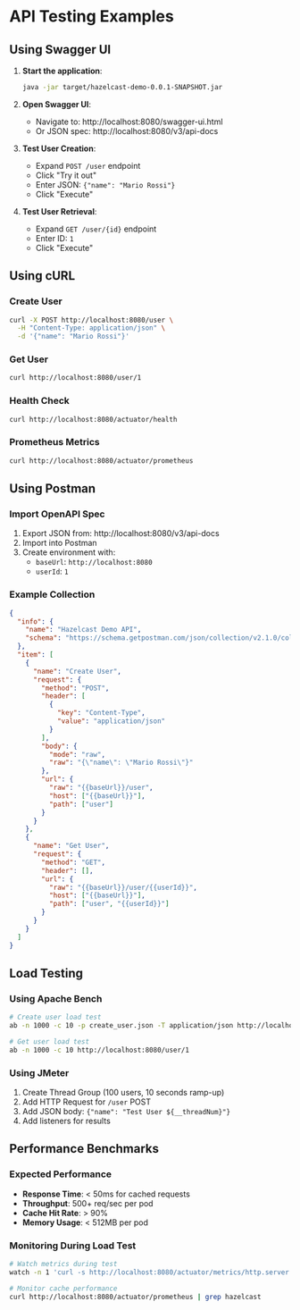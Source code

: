 # API Testing Examples

## Using Swagger UI

1. **Start the application**:
   ```bash
   java -jar target/hazelcast-demo-0.0.1-SNAPSHOT.jar
   ```

2. **Open Swagger UI**:
   - Navigate to: http://localhost:8080/swagger-ui.html
   - Or JSON spec: http://localhost:8080/v3/api-docs

3. **Test User Creation**:
   - Expand `POST /user` endpoint
   - Click "Try it out"
   - Enter JSON: `{"name": "Mario Rossi"}`
   - Click "Execute"

4. **Test User Retrieval**:
   - Expand `GET /user/{id}` endpoint
   - Enter ID: `1`
   - Click "Execute"

## Using cURL

### Create User
```bash
curl -X POST http://localhost:8080/user \
  -H "Content-Type: application/json" \
  -d '{"name": "Mario Rossi"}'
```

### Get User
```bash
curl http://localhost:8080/user/1
```

### Health Check
```bash
curl http://localhost:8080/actuator/health
```

### Prometheus Metrics
```bash
curl http://localhost:8080/actuator/prometheus
```

## Using Postman

### Import OpenAPI Spec
1. Export JSON from: http://localhost:8080/v3/api-docs
2. Import into Postman
3. Create environment with:
   - `baseUrl`: `http://localhost:8080`
   - `userId`: `1`

### Example Collection
```json
{
  "info": {
    "name": "Hazelcast Demo API",
    "schema": "https://schema.getpostman.com/json/collection/v2.1.0/collection.json"
  },
  "item": [
    {
      "name": "Create User",
      "request": {
        "method": "POST",
        "header": [
          {
            "key": "Content-Type",
            "value": "application/json"
          }
        ],
        "body": {
          "mode": "raw",
          "raw": "{\"name\": \"Mario Rossi\"}"
        },
        "url": {
          "raw": "{{baseUrl}}/user",
          "host": ["{{baseUrl}}"],
          "path": ["user"]
        }
      }
    },
    {
      "name": "Get User",
      "request": {
        "method": "GET",
        "header": [],
        "url": {
          "raw": "{{baseUrl}}/user/{{userId}}",
          "host": ["{{baseUrl}}"],
          "path": ["user", "{{userId}}"]
        }
      }
    }
  ]
}
```

## Load Testing

### Using Apache Bench
```bash
# Create user load test
ab -n 1000 -c 10 -p create_user.json -T application/json http://localhost:8080/user

# Get user load test
ab -n 1000 -c 10 http://localhost:8080/user/1
```

### Using JMeter
1. Create Thread Group (100 users, 10 seconds ramp-up)
2. Add HTTP Request for `/user` POST
3. Add JSON body: `{"name": "Test User ${__threadNum}"}`
4. Add listeners for results

## Performance Benchmarks

### Expected Performance
- **Response Time**: < 50ms for cached requests
- **Throughput**: 500+ req/sec per pod
- **Cache Hit Rate**: > 90%
- **Memory Usage**: < 512MB per pod

### Monitoring During Load Test
```bash
# Watch metrics during test
watch -n 1 'curl -s http://localhost:8080/actuator/metrics/http.server.requests | jq .measurements[0]'

# Monitor cache performance
curl http://localhost:8080/actuator/prometheus | grep hazelcast
```

